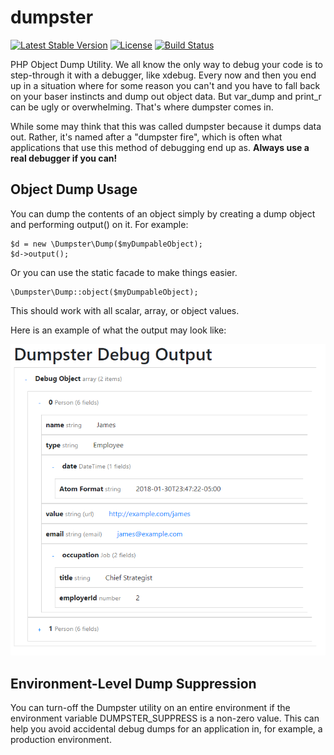 # dumpster

[![Latest Stable Version](https://poser.pugx.org/ericsalerno/dumpster/v/stable)](https://packagist.org/packages/ericsalerno/dumpster)
[![License](https://poser.pugx.org/ericsalerno/dumpster/license)](https://packagist.org/packages/ericsalerno/dumpster)
[![Build Status](https://travis-ci.org/ericsalerno/dumpster.svg?branch=master)](https://travis-ci.org/ericsalerno/dumpster)

PHP Object Dump Utility. We all know the only way to debug your code is to step-through it with a debugger, like xdebug. Every now and then you end up in a situation where for some reason you can't and you have to fall back on your baser instincts and dump out object data. But var_dump and print_r can be ugly or overwhelming. That's where dumpster comes in.

While some may think that this was called dumpster because it dumps data out. Rather, it's named after a "dumpster fire", which is often what applications that use this method of debugging end up as. __Always use a real debugger if you can!__

## Object Dump Usage

You can dump the contents of an object simply by creating a dump object and performing output() on it. For example:

    $d = new \Dumpster\Dump($myDumpableObject);
    $d->output();

Or you can use the static facade to make things easier.

    \Dumpster\Dump::object($myDumpableObject);

This should work with all scalar, array, or object values.

Here is an example of what the output may look like:

![Image of Example](./doc/example-output.png)


## Environment-Level Dump Suppression

You can turn-off the Dumpster utility on an entire environment if the environment variable DUMPSTER_SUPPRESS is a non-zero value. This can help you avoid accidental debug dumps for an application in, for example, a production environment.

